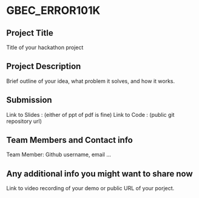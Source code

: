 # GBEC_ERROR101K

## Project Title

Title of your hackathon project
## Project Description

Brief outline of your idea, what problem it solves, and how it works.
## Submission

Link to Slides : (either of ppt of pdf is fine)
Link to Code : (public git repository url)
## Team Members and Contact info

Team Member: Github username, email
...
## Any additional info you might want to share now

Link to video recording of your demo or public URL of your porject.
